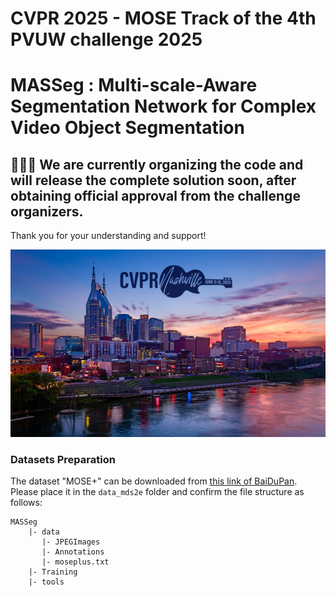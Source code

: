 # CVPR 2025 - MOSE Track of the 4th PVUW challenge 2025

# MASSeg : Multi-scale-Aware Segmentation Network for Complex Video Object Segmentation

## 🚧🚧🚧 We are currently organizing the code and will release the complete solution soon, after obtaining official approval from the challenge organizers. 

Thank you for your understanding and support!

<p align="middle">
    <img src="fig/CVPRpic.jpeg" style="width:800px; height:300px;">
</p>


### Datasets Preparation
The dataset "MOSE+" can be downloaded from [this link of BaiDuPan]( https://pan.baidu.com/s/1pVRdRqkbX5gKf83YwnVc8Q?pwd=wc7n). Please place it in the `data_mds2e` folder and confirm the file structure as follows:
```
MASSeg
    |- data
       |- JPEGImages
       |- Annotations
       |- moseplus.txt
    |- Training
    |- tools
```
